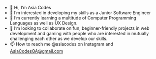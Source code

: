 - 👋 Hi, I’m Asia Codes 
- 👀 I’m interested in developing my skills as a Junior Software Engineer
- 🌱 I’m currently learning a multitude of Computer Programming Languages as well as UX Design. 
- 💞️ I’m looking to collaborate on fun, beginner-friendly projects in web development and gaming with people who are interested in mutually challenging each other as we develop our skills.
- 📫 How to reach me @asiacodes on Instagram and AsiaCodesQA@gmail.com

